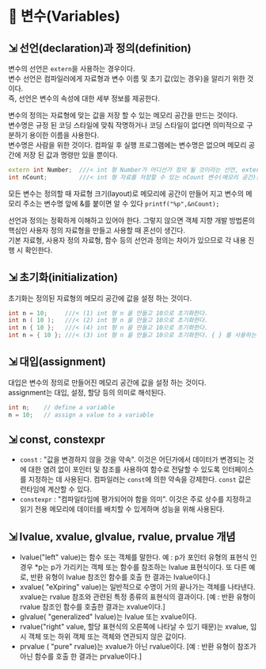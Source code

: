 # 📄 변수(Variables)

## ⇲ 선언(declaration)과 정의(definition)

변수의 선언은 `extern`을 사용하는 경우이다.  
변수 선언은 컴파일러에게 자료형과 변수 이름 및 초기 값(있는 경우)을 알리기 위한 것이다.  
즉, 선언은 변수의 속성에 대한 세부 정보를 제공한다.

변수의 정의는 자료형에 맞는 값을 저장 할 수 있는 메모리 공간을 만드는 것이다.  
변수명은 규정 된 코딩 스타일에 맞춰 작명하거나 코딩 스타일이 없다면 의미적으로 구분하기 용이한 이름을 사용한다.  
변수명은 사람을 위한 것이다. 컴파일 후 실행 프로그램에는 변수명은 없으며 메모리 공간에 저장 된 값과 명령만 있을 뿐이다.

```cpp
extern int Number;  ///< int 형 Number가 어디선가 정의 될 것이라는 선언, extern은 전역
int nCount;         ///< int 형 자료를 저장할 수 있는 nCount 변수(메모리 공간)를 정의
```

모든 변수는 정의할 때 자료형 크기(layout)로 메모리에 공간이 만들어 지고 변수의 메모리 주소는 변수명 앞에 &를 붙이면 알 수 있다 `printf("%p",&nCount);`

선언과 정의는 정확하게 이해하고 있어야 한다. 그렇지 않으면 객체 지향 개발 방법론의 핵심인 사용자 정의 자료형을 만들고 사용할 때 혼선이 생긴다.  
기본 자료형, 사용자 정의 자료형, 함수 등의 선언과 정의는 차이가 있으므로 각 내용 진행 시 확인한다.

## ⇲ 초기화(initialization)

초기화는 정의된 자료형의 메모리 공간에 값을 설정 하는 것이다.

```cpp
int n = 10;     ///< (1) int 형 n 을 만들고 10으로 초기화한다.
int n ( 10 );   ///< (2) int 형 n 을 만들고 10으로 초기화한다.
int n { 10 };   ///< (4) int 형 n 을 만들고 10으로 초기화한다.
int n = { 10 }; ///< (3) int 형 n 을 만들고 10으로 초기화한다. { } 를 사용하는 경우 '='은 사용하지 않는 것이 좋다. 이유는 auto 참고
```

## ⇲ 대입(assignment)

대입은 변수의 정의로 만들어진 메모리 공간에 값을 설정 하는 것이다.  
assignment는 대입, 설정, 할당 등의 의미로 해석된다.

```cpp
int n;    // define a variable
n = 10;   // assign a value to a variable
```

## ⇲ const, constexpr

- `const` : "값을 변경하지 않을 것을 약속". 이것은 어딘가에서 데이터가 변경되는 것에 대한 염려 없이 포인터 및 참조를 사용하여
  함수로 전달할 수 있도록 인터페이스를 지정하는 데 사용된다. 컴파일러는 `const`에 의한 약속을 강제한다. `const` 값은 런타임에 계산할 수 있다.
- `constexpr` : "컴파일타임에 평가되어야 함을 의미". 이것은 주로 상수를 지정하고 읽기 전용 메모리에 데이터를 배치할 수 있게하며 성능을 위해 사용된다.

## ⇲ lvalue, xvalue, glvalue, rvalue, prvalue 개념

- lvalue("left" value)는 함수 또는 객체를 말한다. 예 : p가 포인터 유형의 표현식 인 경우 \*p는 p가 가리키는 객체 또는 함수를 참조하는 lvalue 표현식이다.
  또 다른 예로, 반환 유형이 lvalue 참조인 함수를 호출 한 결과는 lvalue이다.]
- xvalue( "eXpiring" value)는 일반적으로 수명이 거의 끝나가는 객체를 나타낸다. xvalue는 rvalue 참조와 관련된 특정 종류의 표현식의 결과이다.
  [예 : 반환 유형이 rvalue 참조인 함수를 호출한 결과는 xvalue이다.]
- glvalue( "generalized" lvalue)는 lvalue 또는 xvalue이다.
- rvalue("right" value, 할당 표현식의 오른쪽에 나타날 수 있기 때문)는 xvalue, 임시 객체 또는 하위 객체 또는 객체와 연관되지 않은 값이다.
- prvalue ( "pure" rvalue)는 xvalue가 아닌 rvalue이다. [예 : 반환 유형이 참조가 아닌 함수를 호출 한 결과는 prvalue이다.]
